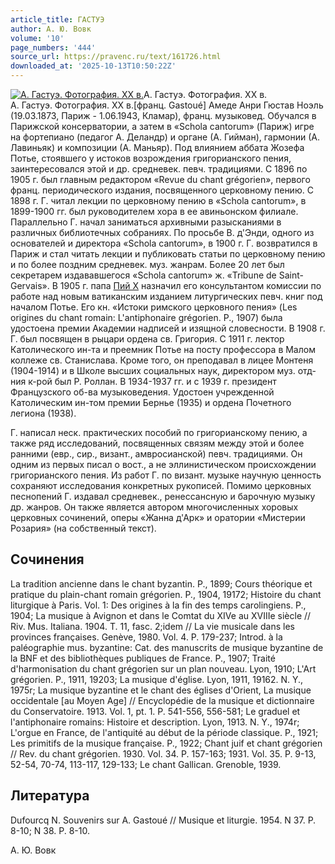 ```yaml
---
article_title: ГАСТУЭ
author: А. Ю. Вовк
volume: '10'
page_numbers: '444'
source_url: https://pravenc.ru/text/161726.html
downloaded_at: '2025-10-13T10:50:22Z'
---
```


[![А. Гастуэ. Фотография. ХХ в.](https://pravenc.ru/data/202/467/1234/i200.jpg "Кликните для увеличения картинки")](https://pravenc.ru/data/202/467/1234/i400.jpg)А. Гастуэ. Фотография. ХХ в.  
А. Гастуэ. Фотография. ХХ в.[франц. Gastoué] Амеде Анри Гюстав Ноэль (19.03.1873, Париж - 1.06.1943, Кламар), франц. музыковед. Обучался в Парижской консерватории, а затем в «Schola cantorum» (Париж) игре на фортепиано (педагог А. Деландр) и органе (А. Гийман), гармонии (А. Лавиньяк) и композиции (А. Маньяр). Под влиянием аббата Жозефа Потье, стоявшего у истоков возрождения григорианского пения, заинтересовался этой и др. средневек. певч. традициями. С 1896 по 1905 г. был главным редактором «Revue du chant grégorien», первого франц. периодического издания, посвященного церковному пению. С 1898 г. Г. читал лекции по церковному пению в «Schola cantorum», в 1899-1900 гг. был руководителем хора в ее авиньонском филиале. Параллельно Г. начал заниматься архивными разысканиями в различных библиотечных собраниях. По просьбе В. д'Энди, одного из основателей и директора «Schola cantorum», в 1900 г. Г. возвратился в Париж и стал читать лекции и публиковать статьи по церковному пению и по более поздним средневек. муз. жанрам. Более 20 лет был секретарем издававшегося «Schola cantorum» ж. «Tribune de Saint-Gervais». В 1905 г. папа [Пий X](<https://pravenc.ru/text/Пий X.html>) назначил его консультантом комиссии по работе над новым ватиканским изданием литургических певч. книг под началом Потье. Его кн. «Истоки римского церковного пения» (Les origines du chant romain: L'antiphonaire grégorien. P., 1907) была удостоена премии Академии надписей и изящной словесности. В 1908 г. Г. был посвящен в рыцари ордена св. Григория. С 1911 г. лектор Католического ин-та и преемник Потье на посту профессора в Малом коллеже св. Станислава. Кроме того, он преподавал в лицее Монтеня (1904-1914) и в Школе высших социальных наук, директором муз. отд-ния к-рой был Р. Роллан. В 1934-1937 гг. и с 1939 г. президент Французского об-ва музыковедения. Удостоен учрежденной Католическим ин-том премии Бернье (1935) и ордена Почетного легиона (1938).

Г. написал неск. практических пособий по григорианскому пению, а также ряд исследований, посвященных связям между этой и более ранними (евр., сир., визант., амвросианской) певч. традициями. Он одним из первых писал о вост., а не эллинистическом происхождении григорианского пения. Из работ Г. по визант. музыке научную ценность сохраняют исследования конкретных рукописей. Помимо церковных песнопений Г. издавал средневек., ренессансную и барочную музыку др. жанров. Он также является автором многочисленных хоровых церковных сочинений, оперы «Жанна д'Арк» и оратории «Мистерии Розария» (на собственный текст).

## Сочинения

La tradition ancienne dans le chant byzantin. P., 1899; Cours théorique et pratique du plain-chant romain grégorien. P., 1904, 19172; Histoire du chant liturgique à Paris. Vol. 1: Des origines à la fin des temps carolingiens. P., 1904; La musique à Avignon et dans le Comtat du XIVe au XVIIIe siècle // Riv. Mus. Italiana. 1904. T. 11, fasc. 2;idem // La vie musicale dans les provinces françaises. Genève, 1980. Vol. 4. P. 179-237; Introd. à la paléographie mus. byzantine: Cat. des manuscrits de musique byzantine de la BNF et des bibliothèques publiques de France. P., 1907; Traité d'harmonisation du chant grégorien sur un plan nouveau. Lyon, 1910; L'Art grégorien. P., 1911, 19203; La musique d'église. Lyon, 1911, 19162. N. Y., 1975r; La musique byzantine et le chant des églises d'Orient, La musique occidentale [au Moyen Age] // Encyclopédie de la musique et dictionnaire du Conservatoire. 1913. Vol. 1, pt. 1. P. 541-556, 556-581; Le graduel et l'antiphonaire romains: Histoire et description. Lyon, 1913. N. Y., 1974r; L'orgue en France, de l'antiquité au début de la période classique. P., 1921; Les primitifs de la musique française. P., 1922; Chant juif et chant grégorien // Rev. du chant grégorien. 1930. Vol. 34. P. 157-163; 1931. Vol. 35. P. 9-13, 52-54, 70-74, 113-117, 129-133; Le chant Gallican. Grenoble, 1939.

## Литература

Dufourcq N. Souvenirs sur A. Gastoué // Musique et liturgie. 1954. N 37. P. 8-10; N 38. P. 8-10.

А. Ю. Вовк
